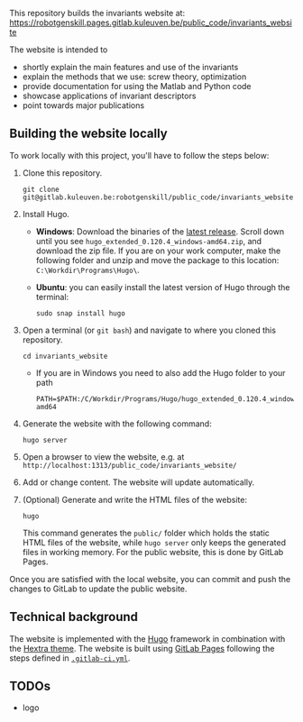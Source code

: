 This repository builds the invariants website at: https://robotgenskill.pages.gitlab.kuleuven.be/public_code/invariants_website

The website is intended to 
- shortly explain the main features and use of the invariants
- explain the methods that we use: screw theory, optimization
- provide documentation for using the Matlab and Python code
- showcase applications of invariant descriptors
- point towards major publications

## Building the website locally

To work locally with this project, you'll have to follow the steps below:

1. Clone this repository.

   ```shell
   git clone git@gitlab.kuleuven.be:robotgenskill/public_code/invariants_website.git
   ```

1. Install Hugo. 

   - **Windows**: Download the binaries of the [latest release](https://github.com/gohugoio/hugo/releases/tag/v0.120.4). Scroll down until you see `hugo_extended_0.120.4_windows-amd64.zip`, and download the zip file. If you are on your work computer, make the following folder and unzip and move the package to this location: `C:\Workdir\Programs\Hugo\`. 

   - **Ubuntu**: you can easily install the latest version of Hugo through the terminal:

      ```shell
      sudo snap install hugo
      ```

1. Open a terminal (or `git bash`) and navigate to where you cloned this repository. 

   ```shell
   cd invariants_website
   ```

      - If you are in Windows you need to also add the Hugo folder to your path

         ```shell
         PATH=$PATH:/C/Workdir/Programs/Hugo/hugo_extended_0.120.4_windows-amd64
         ```

1. Generate the website with the following command:

   ```shell
   hugo server
   ```

1. Open a browser to view the website, e.g. at `http://localhost:1313/public_code/invariants_website/`
1. Add or change content. The website will update automatically.
1. (Optional) Generate and write the HTML files of the website:

   ```shell
   hugo
   ```

   This command generates the `public/` folder which holds the static HTML files of the website, while `hugo server` only keeps the generated files in working memory. For the public website, this is done by GitLab Pages.

Once you are satisfied with the local website, you can commit and push the changes to GitLab to update the public website.

## Technical background

The website is implemented with the [Hugo](https://gohugo.io) framework in combination with the [Hextra theme](https://github.com/imfing/hextra). The website is built using [GitLab Pages](https://about.gitlab.com/stages-devops-lifecycle/pages/) following the steps defined in [`.gitlab-ci.yml`](.gitlab-ci.yml).

## TODOs

- logo
